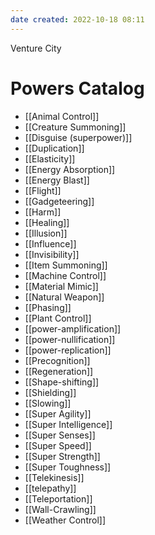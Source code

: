 ```yaml
---
date created: 2022-10-18 08:11
---
```


Venture City

# Powers Catalog

- [[Animal Control]]
- [[Creature Summoning]]
- [[Disguise (superpower)]]
- [[Duplication]]
- [[Elasticity]]
- [[Energy Absorption]]
- [[Energy Blast]]
- [[Flight]]
- [[Gadgeteering]]
- [[Harm]]
- [[Healing]]
- [[Illusion]]
- [[Influence]]
- [[Invisibility]]
- [[Item Summoning]]
- [[Machine Control]]
- [[Material Mimic]]
- [[Natural Weapon]]
- [[Phasing]]
- [[Plant Control]]
- [[power-amplification]]
- [[power-nullification]]
- [[power-replication]]
- [[Precognition]]
- [[Regeneration]]
- [[Shape-shifting]]
- [[Shielding]]
- [[Slowing]]
- [[Super Agility]]
- [[Super Intelligence]]
- [[Super Senses]]
- [[Super Speed]]
- [[Super Strength]]
- [[Super Toughness]]
- [[Telekinesis]]
- [[telepathy]]
- [[Teleportation]]
- [[Wall-Crawling]]
- [[Weather Control]]

